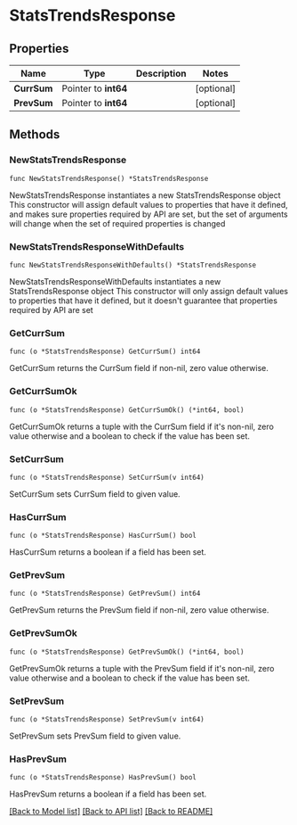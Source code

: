 # StatsTrendsResponse

## Properties

Name | Type | Description | Notes
------------ | ------------- | ------------- | -------------
**CurrSum** | Pointer to **int64** |  | [optional] 
**PrevSum** | Pointer to **int64** |  | [optional] 

## Methods

### NewStatsTrendsResponse

`func NewStatsTrendsResponse() *StatsTrendsResponse`

NewStatsTrendsResponse instantiates a new StatsTrendsResponse object
This constructor will assign default values to properties that have it defined,
and makes sure properties required by API are set, but the set of arguments
will change when the set of required properties is changed

### NewStatsTrendsResponseWithDefaults

`func NewStatsTrendsResponseWithDefaults() *StatsTrendsResponse`

NewStatsTrendsResponseWithDefaults instantiates a new StatsTrendsResponse object
This constructor will only assign default values to properties that have it defined,
but it doesn't guarantee that properties required by API are set

### GetCurrSum

`func (o *StatsTrendsResponse) GetCurrSum() int64`

GetCurrSum returns the CurrSum field if non-nil, zero value otherwise.

### GetCurrSumOk

`func (o *StatsTrendsResponse) GetCurrSumOk() (*int64, bool)`

GetCurrSumOk returns a tuple with the CurrSum field if it's non-nil, zero value otherwise
and a boolean to check if the value has been set.

### SetCurrSum

`func (o *StatsTrendsResponse) SetCurrSum(v int64)`

SetCurrSum sets CurrSum field to given value.

### HasCurrSum

`func (o *StatsTrendsResponse) HasCurrSum() bool`

HasCurrSum returns a boolean if a field has been set.

### GetPrevSum

`func (o *StatsTrendsResponse) GetPrevSum() int64`

GetPrevSum returns the PrevSum field if non-nil, zero value otherwise.

### GetPrevSumOk

`func (o *StatsTrendsResponse) GetPrevSumOk() (*int64, bool)`

GetPrevSumOk returns a tuple with the PrevSum field if it's non-nil, zero value otherwise
and a boolean to check if the value has been set.

### SetPrevSum

`func (o *StatsTrendsResponse) SetPrevSum(v int64)`

SetPrevSum sets PrevSum field to given value.

### HasPrevSum

`func (o *StatsTrendsResponse) HasPrevSum() bool`

HasPrevSum returns a boolean if a field has been set.


[[Back to Model list]](../README.md#documentation-for-models) [[Back to API list]](../README.md#documentation-for-api-endpoints) [[Back to README]](../README.md)


